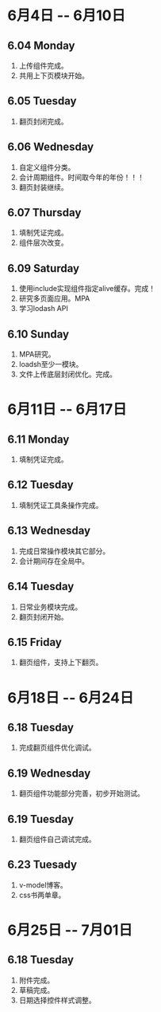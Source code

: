 # 6月4日 -- 6月10日

## 6.04 Monday
1. 上传组件完成。
2. 共用上下页模块开始。

## 6.05 Tuesday
1. 翻页封闭完成。

## 6.06 Wednesday
1. 自定义组件分类。
2. 会计周期组件。时间取今年的年份！！！
3. 翻页封装继续。

## 6.07 Thursday
1. 填制凭证完成。
2. 组件层次改变。

## 6.09 Saturday
1. 使用include实现组件指定alive缓存。完成！
2. 研究多页面应用。MPA
3. 学习lodash API

## 6.10 Sunday
1. MPA研究。
2. loadsh至少一模块。
3. 文件上传底层封闭优化。完成。

# 6月11日 -- 6月17日

## 6.11 Monday
1. 填制凭证完成。

## 6.12 Tuesday
1. 填制凭证工具条操作完成。

## 6.13 Wednesday
1. 完成日常操作模块其它部分。
2. 会计期间存在全局中。

## 6.14 Tuesday
1. 日常业务模块完成。
2. 翻页封闭开始。

## 6.15 Friday
1. 翻页组件，支持上下翻页。

# 6月18日 -- 6月24日

## 6.18 Tuesday
1. 完成翻页组件优化调试。

## 6.19 Wednesday
1. 翻页组件功能部分完善，初步开始测试。

## 6.19 Tuesday
1. 翻页组件自己调试完成。

## 6.23 Tuesady
1. v-model博客。
2. css书两单章。

# 6月25日 -- 7月01日

## 6.18 Tuesday
1. 附件完成。
2. 草稿完成。
3. 日期选择控件样式调整。